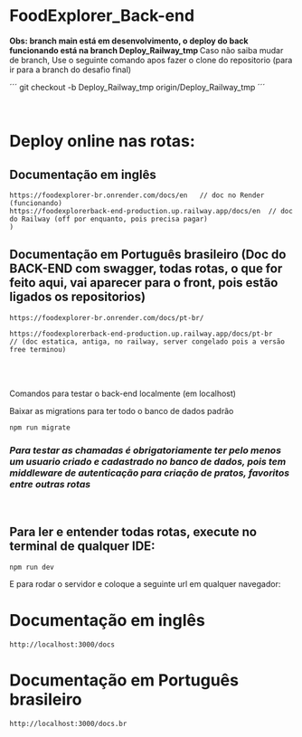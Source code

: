 # FoodExplorer_Back-end

<strong> Obs: branch main está em desenvolvimento, o deploy do back funcionando está na branch Deploy_Railway_tmp </strong>
Caso não saiba mudar de branch, Use o seguinte comando apos fazer o clone do repositorio (para ir para a branch do desafio final)

´´´
git checkout -b Deploy_Railway_tmp origin/Deploy_Railway_tmp
´´´

</br>

# Deploy online nas rotas:

## Documentação em inglês
```
https://foodexplorer-br.onrender.com/docs/en   // doc no Render (funcionando)
https://foodexplorerback-end-production.up.railway.app/docs/en  // doc do Railway (off por enquanto, pois precisa pagar)
)
```

## Documentação em Português brasileiro (Doc do BACK-END com swagger, todas rotas, o que for feito aqui, vai aparecer para o front, pois estão ligados os repositorios)
```
https://foodexplorer-br.onrender.com/docs/pt-br/

https://foodexplorerback-end-production.up.railway.app/docs/pt-br    // (doc estatica, antiga, no railway, server congelado pois a versão free terminou) 
```

</br>
</br>

Comandos para testar o back-end localmente (em localhost)

Baixar as migrations para ter todo o banco de dados padrão
```
npm run migrate
```

### *Para testar as chamadas é obrigatoriamente ter pelo menos um usuario criado e cadastrado no banco de dados, pois tem middleware de autenticação para criação de pratos, favoritos entre outras rotas*

</br>

## Para ler e entender todas rotas, execute no terminal de qualquer IDE:

```
npm run dev
```

E para rodar o servidor e coloque a seguinte url em qualquer navegador:

# Documentação em inglês
```
http://localhost:3000/docs
```

# Documentação em Português brasileiro
```
http://localhost:3000/docs.br
```
